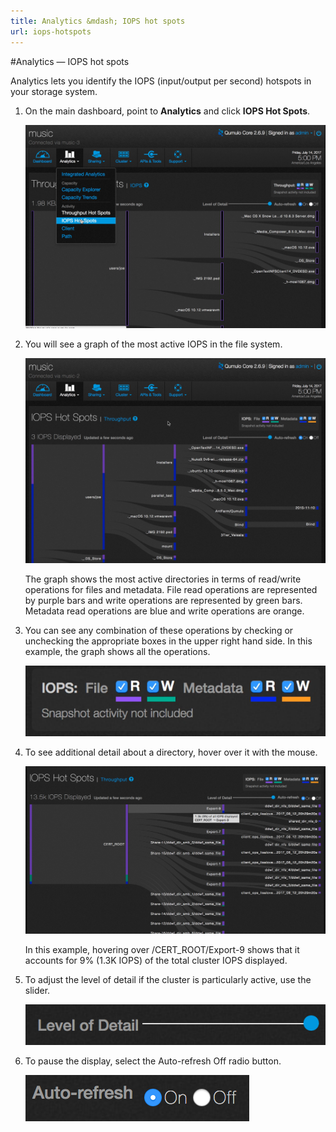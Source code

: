 ```yaml
---
title: Analytics &mdash; IOPS hot spots
url: iops-hotspots
---
```

#Analytics &mdash; IOPS hot spots

Analytics lets you identify the IOPS (input/output per second) hotspots in your storage system.

1. On the main dashboard, point to **Analytics** and click **IOPS Hot Spots**.

    ![IOPS Hot Spots](images/a-iopshs-select.png)

2. You will see a graph of the most active IOPS in the file system.

    ![IOPS Hot Spots Main](images/a-iops-main.png)

    The graph shows the most active directories in terms of read/write operations for files and metadata. File read operations are represented by purple bars and write operations are represented by green bars.  Metadata read operations are blue and write operations are orange.

3. You can see any combination of these operations by checking or unchecking the appropriate boxes in the upper right hand side. In this example, the graph shows all the operations.

    ![IOPS Hot Spots Read/write Metadata Read/Write](images/a-iopshs-checkboxes.png)

4. To see additional detail about a directory, hover over it with the mouse.

    ![Throughput Hot Spots Directory Detail](images/a-iopshs-directoryhover.png)

    In this example, hovering over /CERT_ROOT/Export-9 shows that it accounts for 9% (1.3K IOPS)  of the total cluster IOPS displayed.

5. To adjust the level of detail if the cluster is particularly active, use the slider.

    ![IOPS Hot Spots Level of Detail](images/a-iopshs-lod.png)

6. To pause the display, select the Auto-refresh Off radio button.

    ![IOPS Hot Spots Auto-refresh](images/a-iopshs-auto-refresh.png)













